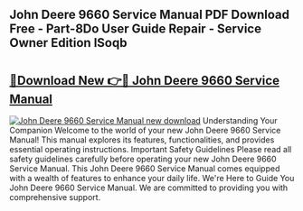 ## John Deere 9660 Service Manual PDF Download Free - Part-8Do User Guide Repair - Service Owner Edition lSoqb

# <h2><a href="http://bc86349.oget.top/?id=John+Deere+9660+Service+Manual">🔗Download New 👉🔴 John Deere 9660 Service Manual</a></h2>

[![John Deere 9660 Service Manual new download](https://i.imgur.com/5g1atiW.png)](http://bc86349.oget.top/?id=John+Deere+9660+Service+Manual)
Understanding Your Companion Welcome to the world of your new John Deere 9660 Service Manual! This manual explores its features, functionalities, and provides essential operating instructions. Important Safety Guidelines Please read all safety guidelines carefully before operating your new John Deere 9660 Service Manual. This John Deere 9660 Service Manual comes equipped with a wealth of features to enhance your daily life. We're Here to Guide You John Deere 9660 Service Manual. We are committed to providing you with comprehensive support.
